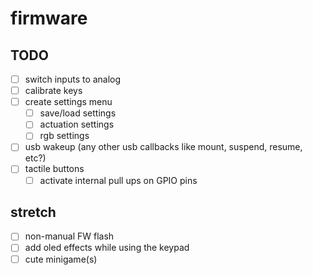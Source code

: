 # firmware

## TODO

- [ ] switch inputs to analog
- [ ] calibrate keys
- [ ] create settings menu
  - [ ] save/load settings
  - [ ] actuation settings
  - [ ] rgb settings
- [ ] usb wakeup (any other usb callbacks like mount, suspend, resume, etc?)
- [ ] tactile buttons
  - [ ] activate internal pull ups on GPIO pins

## stretch

- [ ] non-manual FW flash
- [ ] add oled effects while using the keypad
- [ ] cute minigame(s)
